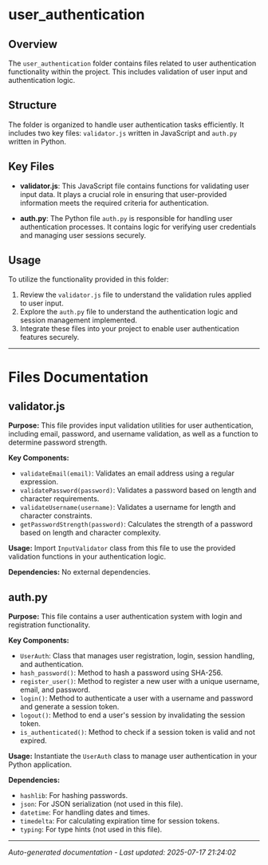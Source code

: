 # user_authentication

## Overview
The `user_authentication` folder contains files related to user authentication functionality within the project. This includes validation of user input and authentication logic.

## Structure
The folder is organized to handle user authentication tasks efficiently. It includes two key files: `validator.js` written in JavaScript and `auth.py` written in Python.

## Key Files
- **validator.js**: This JavaScript file contains functions for validating user input data. It plays a crucial role in ensuring that user-provided information meets the required criteria for authentication.
  
- **auth.py**: The Python file `auth.py` is responsible for handling user authentication processes. It contains logic for verifying user credentials and managing user sessions securely.

## Usage
To utilize the functionality provided in this folder:
1. Review the `validator.js` file to understand the validation rules applied to user input.
2. Explore the `auth.py` file to understand the authentication logic and session management implemented.
3. Integrate these files into your project to enable user authentication features securely.

---

# Files Documentation

## validator.js

**Purpose:** This file provides input validation utilities for user authentication, including email, password, and username validation, as well as a function to determine password strength.

**Key Components:**
- `validateEmail(email)`: Validates an email address using a regular expression.
- `validatePassword(password)`: Validates a password based on length and character requirements.
- `validateUsername(username)`: Validates a username for length and character constraints.
- `getPasswordStrength(password)`: Calculates the strength of a password based on length and character complexity.

**Usage:** Import `InputValidator` class from this file to use the provided validation functions in your authentication logic.

**Dependencies:** No external dependencies.

## auth.py

**Purpose:** This file contains a user authentication system with login and registration functionality.

**Key Components:**
- `UserAuth`: Class that manages user registration, login, session handling, and authentication.
- `hash_password()`: Method to hash a password using SHA-256.
- `register_user()`: Method to register a new user with a unique username, email, and password.
- `login()`: Method to authenticate a user with a username and password and generate a session token.
- `logout()`: Method to end a user's session by invalidating the session token.
- `is_authenticated()`: Method to check if a session token is valid and not expired.

**Usage:** Instantiate the `UserAuth` class to manage user authentication in your Python application.

**Dependencies:**
- `hashlib`: For hashing passwords.
- `json`: For JSON serialization (not used in this file).
- `datetime`: For handling dates and times.
- `timedelta`: For calculating expiration time for session tokens.
- `typing`: For type hints (not used in this file).

---
*Auto-generated documentation - Last updated: 2025-07-17 21:24:02*
